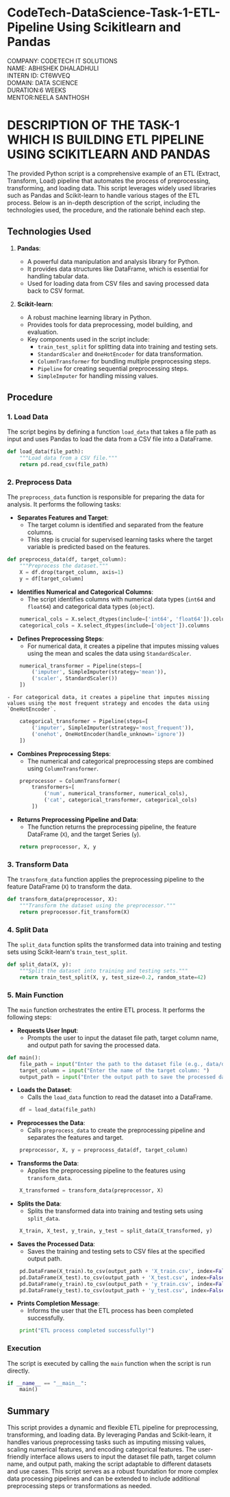 # CodeTech-DataScience-Task-1-ETL-Pipeline Using Scikitlearn and Pandas 
COMPANY: CODETECH IT SOLUTIONS <br>
NAME: ABHISHEK DHALADHULI<br>
INTERN ID: CT6WVEQ<br>
DOMAIN: DATA SCIENCE<br>
DURATION:6 WEEKS<br>
MENTOR:NEELA SANTHOSH<br>
# DESCRIPTION OF THE TASK-1 WHICH  IS BUILDING ETL PIPELINE USING SCIKITLEARN AND PANDAS 

The provided Python script is a comprehensive example of an ETL (Extract, Transform, Load) pipeline that automates the process of preprocessing, transforming, and loading data. This script leverages widely used libraries such as Pandas and Scikit-learn to handle various stages of the ETL process. Below is an in-depth description of the script, including the technologies used, the procedure, and the rationale behind each step.

## Technologies Used

1. **Pandas**:
    - A powerful data manipulation and analysis library for Python.
    - It provides data structures like DataFrame, which is essential for handling tabular data.
    - Used for loading data from CSV files and saving processed data back to CSV format.

2. **Scikit-learn**:
    - A robust machine learning library in Python.
    - Provides tools for data preprocessing, model building, and evaluation.
    - Key components used in the script include:
        - `train_test_split` for splitting data into training and testing sets.
        - `StandardScaler` and `OneHotEncoder` for data transformation.
        - `ColumnTransformer` for bundling multiple preprocessing steps.
        - `Pipeline` for creating sequential preprocessing steps.
        - `SimpleImputer` for handling missing values.

## Procedure

### 1. Load Data
The script begins by defining a function `load_data` that takes a file path as input and uses Pandas to load the data from a CSV file into a DataFrame.

```python
def load_data(file_path):
    """Load data from a CSV file."""
    return pd.read_csv(file_path)
```

### 2. Preprocess Data
The `preprocess_data` function is responsible for preparing the data for analysis. It performs the following tasks:

- **Separates Features and Target**:
    - The target column is identified and separated from the feature columns.
    - This step is crucial for supervised learning tasks where the target variable is predicted based on the features.

```python
def preprocess_data(df, target_column):
    """Preprocess the dataset."""
    X = df.drop(target_column, axis=1)
    y = df[target_column]
```

- **Identifies Numerical and Categorical Columns**:
    - The script identifies columns with numerical data types (`int64` and `float64`) and categorical data types (`object`).

```python
    numerical_cols = X.select_dtypes(include=['int64', 'float64']).columns
    categorical_cols = X.select_dtypes(include=['object']).columns
```

- **Defines Preprocessing Steps**:
    - For numerical data, it creates a pipeline that imputes missing values using the mean and scales the data using `StandardScaler`.

```python
    numerical_transformer = Pipeline(steps=[
        ('imputer', SimpleImputer(strategy='mean')),
        ('scaler', StandardScaler())
    ])
```

    - For categorical data, it creates a pipeline that imputes missing values using the most frequent strategy and encodes the data using `OneHotEncoder`.

```python
    categorical_transformer = Pipeline(steps=[
        ('imputer', SimpleImputer(strategy='most_frequent')),
        ('onehot', OneHotEncoder(handle_unknown='ignore'))
    ])
```

- **Combines Preprocessing Steps**:
    - The numerical and categorical preprocessing steps are combined using `ColumnTransformer`.

```python
    preprocessor = ColumnTransformer(
        transformers=[
            ('num', numerical_transformer, numerical_cols),
            ('cat', categorical_transformer, categorical_cols)
        ])
```

- **Returns Preprocessing Pipeline and Data**:
    - The function returns the preprocessing pipeline, the feature DataFrame (`X`), and the target Series (`y`).

```python
    return preprocessor, X, y
```

### 3. Transform Data
The `transform_data` function applies the preprocessing pipeline to the feature DataFrame (`X`) to transform the data.

```python
def transform_data(preprocessor, X):
    """Transform the dataset using the preprocessor."""
    return preprocessor.fit_transform(X)
```

### 4. Split Data
The `split_data` function splits the transformed data into training and testing sets using Scikit-learn's `train_test_split`.

```python
def split_data(X, y):
    """Split the dataset into training and testing sets."""
    return train_test_split(X, y, test_size=0.2, random_state=42)
```

### 5. Main Function
The `main` function orchestrates the entire ETL process. It performs the following steps:

- **Requests User Input**:
    - Prompts the user to input the dataset file path, target column name, and output path for saving the processed data.

```python
def main():
    file_path = input("Enter the path to the dataset file (e.g., data/dataset.csv): ")
    target_column = input("Enter the name of the target column: ")
    output_path = input("Enter the output path to save the processed data (e.g., data/): ")
```

- **Loads the Dataset**:
    - Calls the `load_data` function to read the dataset into a DataFrame.

```python
    df = load_data(file_path)
```

- **Preprocesses the Data**:
    - Calls `preprocess_data` to create the preprocessing pipeline and separates the features and target.

```python
    preprocessor, X, y = preprocess_data(df, target_column)
```

- **Transforms the Data**:
    - Applies the preprocessing pipeline to the features using `transform_data`.

```python
    X_transformed = transform_data(preprocessor, X)
```

- **Splits the Data**:
    - Splits the transformed data into training and testing sets using `split_data`.

```python
    X_train, X_test, y_train, y_test = split_data(X_transformed, y)
```

- **Saves the Processed Data**:
    - Saves the training and testing sets to CSV files at the specified output path.

```python
    pd.DataFrame(X_train).to_csv(output_path + 'X_train.csv', index=False)
    pd.DataFrame(X_test).to_csv(output_path + 'X_test.csv', index=False)
    pd.DataFrame(y_train).to_csv(output_path + 'y_train.csv', index=False)
    pd.DataFrame(y_test).to_csv(output_path + 'y_test.csv', index=False)
```

- **Prints Completion Message**:
    - Informs the user that the ETL process has been completed successfully.

```python
    print("ETL process completed successfully!")
```

### Execution
The script is executed by calling the `main` function when the script is run directly.

```python
if __name__ == "__main__":
    main()
```

## Summary
This script provides a dynamic and flexible ETL pipeline for preprocessing, transforming, and loading data. By leveraging Pandas and Scikit-learn, it handles various preprocessing tasks such as imputing missing values, scaling numerical features, and encoding categorical features. The user-friendly interface allows users to input the dataset file path, target column name, and output path, making the script adaptable to different datasets and use cases. This script serves as a robust foundation for more complex data processing pipelines and can be extended to include additional preprocessing steps or transformations as needed.
